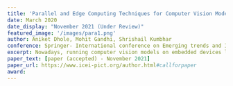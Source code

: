```yaml
---
title: 'Parallel and Edge Computing Techniques for Computer Vision Models on Embedded Devices'
date: March 2020 
date_display: "November 2021 (Under Review)"
featured_image: '/images/para1.png'
author: Aniket Dhole, Mohit Gandhi, Shrishail Kumbhar
conference: Springer- International conference on Emerging trends and Innovations in ICT (ICEI)	
excerpt: Nowadays, running computer vision models on embedded devices like Raspberry Pi and Nvidia Jetson has become ubiquitous. But the main issue is the limited performance on these devices due to smaller CPUs and power factors. To solve this, we have proposed research on various parallel processing techniques to get complete optimal performance of computer vision models like GoogleNet, Squeezenet, and Mobilenet on a Raspberry Pi using OpenVino Toolkit. We tested and compared these models' interpretation on factors like CPU, RAM Utilization, and Inference Time using Two Neural Compute Sticks and analyzed it on different Intel Processors. The results using Two Neural Sticks were significant than typical processors and increased by a factor of 2 to 3 for all models. So using these results, we can directly use the technique for the suitable model.
paper_text: [paper (accepted) - November 2021]
paper_url: https://www.icei-pict.org/author.html#callforpaper
award: 
---
```

